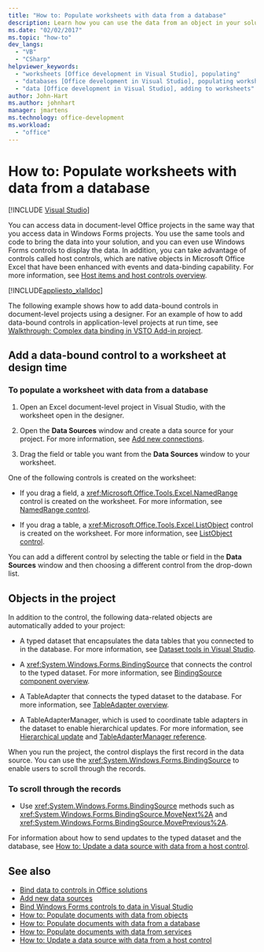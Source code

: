 ```yaml
---
title: "How to: Populate worksheets with data from a database"
description: Learn how you can use the data from an object in your solution, and how you can use Windows Forms controls to display the data in a worksheet.
ms.date: "02/02/2017"
ms.topic: "how-to"
dev_langs:
  - "VB"
  - "CSharp"
helpviewer_keywords:
  - "worksheets [Office development in Visual Studio], populating"
  - "databases [Office development in Visual Studio], populating worksheets"
  - "data [Office development in Visual Studio], adding to worksheets"
author: John-Hart
ms.author: johnhart
manager: jmartens
ms.technology: office-development
ms.workload:
  - "office"
---
```

# How to: Populate worksheets with data from a database

 [!INCLUDE [Visual Studio](~/includes/applies-to-version/vs-windows-only.md)]

You can access data in document-level Office projects in the same way that you access data in Windows Forms projects. You use the same tools and code to bring the data into your solution, and you can even use Windows Forms controls to display the data. In addition, you can take advantage of controls called host controls, which are native objects in Microsoft Office Excel that have been enhanced with events and data-binding capability. For more information, see [Host items and host controls overview](../vsto/host-items-and-host-controls-overview.md).

[!INCLUDE[appliesto_xlalldoc](../vsto/includes/appliesto-xlalldoc-md.md)]

The following example shows how to add data-bound controls in document-level projects using a designer. For an example of how to add data-bound controls in application-level projects at run time, see [Walkthrough: Complex data binding in VSTO Add-in project](../vsto/walkthrough-complex-data-binding-in-vsto-add-in-project.md).

## Add a data-bound control to a worksheet at design time

### To populate a worksheet with data from a database

1. Open an Excel document-level project in Visual Studio, with the worksheet open in the designer.

2. Open the **Data Sources** window and create a data source for your project. For more information, see [Add new connections](../data-tools/add-new-connections.md).

3. Drag the field or table you want from the **Data Sources** window to your worksheet.

One of the following controls is created on the worksheet:

- If you drag a field, a <xref:Microsoft.Office.Tools.Excel.NamedRange> control is created on the worksheet. For more information, see [NamedRange control](../vsto/namedrange-control.md).

- If you drag a table, a <xref:Microsoft.Office.Tools.Excel.ListObject> control is created on the worksheet. For more information, see [ListObject control](../vsto/listobject-control.md).

You can add a different control by selecting the table or field in the **Data Sources** window and then choosing a different control from the drop-down list.

## Objects in the project

In addition to the control, the following data-related objects are automatically added to your project:

- A typed dataset that encapsulates the data tables that you connected to in the database. For more information, see [Dataset tools in Visual Studio](../data-tools/dataset-tools-in-visual-studio.md).

- A <xref:System.Windows.Forms.BindingSource> that connects the control to the typed dataset. For more information, see [BindingSource component overview](/dotnet/framework/winforms/controls/bindingsource-component-overview).

- A TableAdapter that connects the typed dataset to the database. For more information, see [TableAdapter overview](../data-tools/fill-datasets-by-using-tableadapters.md#tableadapter-overview).

- A TableAdapterManager, which is used to coordinate table adapters in the dataset to enable hierarchical updates. For more information, see [Hierarchical update](../data-tools/hierarchical-update.md) and [TableAdapterManager reference](../data-tools/fill-datasets-by-using-tableadapters.md#tableadaptermanager-reference).

When you run the project, the control displays the first record in the data source. You can use the <xref:System.Windows.Forms.BindingSource> to enable users to scroll through the records.

### To scroll through the records

- Use <xref:System.Windows.Forms.BindingSource> methods such as <xref:System.Windows.Forms.BindingSource.MoveNext%2A> and <xref:System.Windows.Forms.BindingSource.MovePrevious%2A>.

For information about how to send updates to the typed dataset and the database, see [How to: Update a data source with data from a host control](../vsto/how-to-update-a-data-source-with-data-from-a-host-control.md).

## See also

- [Bind data to controls in Office solutions](../vsto/binding-data-to-controls-in-office-solutions.md)
- [Add new data sources](../data-tools/add-new-data-sources.md)
- [Bind Windows Forms controls to data in Visual Studio](../data-tools/bind-windows-forms-controls-to-data-in-visual-studio.md)
- [How to: Populate documents with data from objects](../vsto/how-to-populate-documents-with-data-from-objects.md)
- [How to: Populate documents with data from a database](../vsto/how-to-populate-documents-with-data-from-a-database.md)
- [How to: Populate documents with data from services](../vsto/how-to-populate-documents-with-data-from-services.md)
- [How to: Update a data source with data from a host control](../vsto/how-to-update-a-data-source-with-data-from-a-host-control.md)